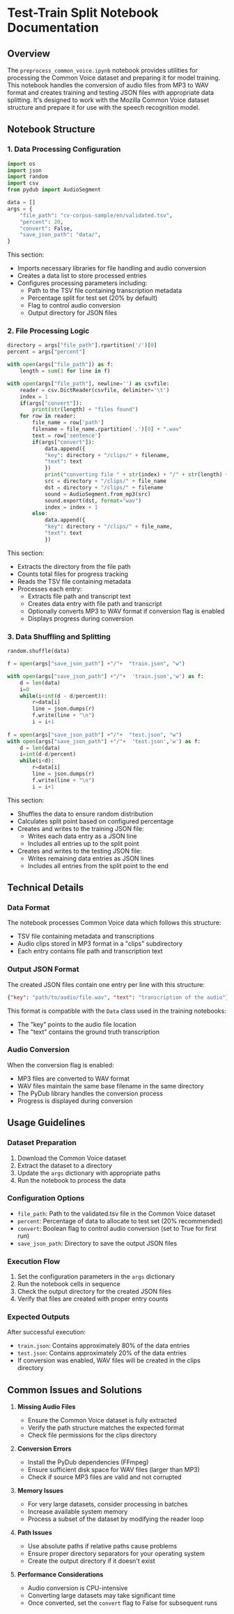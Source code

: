 # Test-Train Split Notebook Documentation

## Overview

The `preprocess_common_voice.ipynb` notebook provides utilities for processing the Common Voice dataset and preparing it for model training. This notebook handles the conversion of audio files from MP3 to WAV format and creates training and testing JSON files with appropriate data splitting. It's designed to work with the Mozilla Common Voice dataset structure and prepare it for use with the speech recognition model.

## Notebook Structure

### 1. Data Processing Configuration

```python
import os
import json
import random
import csv
from pydub import AudioSegment

data = []
args = {
    "file_path": "cv-corpus-sample/en/validated.tsv",
    "percent": 20,
    "convert": False,
    "save_json_path": "data/",
}
```

This section:
- Imports necessary libraries for file handling and audio conversion
- Creates a data list to store processed entries
- Configures processing parameters including:
  - Path to the TSV file containing transcription metadata
  - Percentage split for test set (20% by default)
  - Flag to control audio conversion
  - Output directory for JSON files

### 2. File Processing Logic

```python
directory = args["file_path"].rpartition('/')[0]
percent = args["percent"]

with open(args["file_path"]) as f:
    length = sum(1 for line in f)

with open(args["file_path"], newline='') as csvfile: 
    reader = csv.DictReader(csvfile, delimiter='\t')
    index = 1
    if(args["convert"]):
        print(str(length) + "files found")
    for row in reader:  
        file_name = row['path']
        filename = file_name.rpartition('.')[0] + ".wav"
        text = row['sentence']
        if(args["convert"]):
            data.append({
            "key": directory + "/clips/" + filename,
            "text": text
            })
            print("converting file " + str(index) + "/" + str(length) + " to wav", end="\r")
            src = directory + "/clips/" + file_name
            dst = directory + "/clips/" + filename
            sound = AudioSegment.from_mp3(src)
            sound.export(dst, format="wav")
            index = index + 1
        else:
            data.append({
            "key": directory + "/clips/" + file_name,
            "text": text
            })
```

This section:
- Extracts the directory from the file path
- Counts total files for progress tracking
- Reads the TSV file containing metadata
- Processes each entry:
  - Extracts file path and transcript text
  - Creates data entry with file path and transcript
  - Optionally converts MP3 to WAV format if conversion flag is enabled
  - Displays progress during conversion

### 3. Data Shuffling and Splitting

```python
random.shuffle(data)

f = open(args["save_json_path"] +"/"+  "train.json", "w")

with open(args["save_json_path"] +"/"+  'train.json','w') as f:
    d = len(data)
    i=0
    while(i<int(d - d/percent)):
        r=data[i]
        line = json.dumps(r)
        f.write(line + "\n")
        i = i+1
        
f = open(args["save_json_path"] +"/"+  "test.json", "w")
with open(args["save_json_path"] +"/"+  'test.json','w') as f:
    d = len(data)
    i=int(d-d/percent)
    while(i<d):
        r=data[i]
        line = json.dumps(r)
        f.write(line + "\n")
        i = i+1
```

This section:
- Shuffles the data to ensure random distribution
- Calculates split point based on configured percentage
- Creates and writes to the training JSON file:
  - Writes each data entry as a JSON line
  - Includes all entries up to the split point
- Creates and writes to the testing JSON file:
  - Writes remaining data entries as JSON lines
  - Includes all entries from the split point to the end

## Technical Details

### Data Format

The notebook processes Common Voice data which follows this structure:
- TSV file containing metadata and transcriptions
- Audio clips stored in MP3 format in a "clips" subdirectory
- Each entry contains file path and transcription text

### Output JSON Format

The created JSON files contain one entry per line with this structure:
```json
{"key": "path/to/audio/file.wav", "text": "transcription of the audio"}
```

This format is compatible with the `Data` class used in the training notebooks:
- The "key" points to the audio file location
- The "text" contains the ground truth transcription

### Audio Conversion

When the conversion flag is enabled:
- MP3 files are converted to WAV format
- WAV files maintain the same base filename in the same directory
- The PyDub library handles the conversion process
- Progress is displayed during conversion

## Usage Guidelines

### Dataset Preparation

1. Download the Common Voice dataset
2. Extract the dataset to a directory
3. Update the `args` dictionary with appropriate paths
4. Run the notebook to process the data

### Configuration Options

- `file_path`: Path to the validated.tsv file in the Common Voice dataset
- `percent`: Percentage of data to allocate to test set (20% recommended)
- `convert`: Boolean flag to control audio conversion (set to True for first run)
- `save_json_path`: Directory to save the output JSON files

### Execution Flow

1. Set the configuration parameters in the `args` dictionary
2. Run the notebook cells in sequence
3. Check the output directory for the created JSON files
4. Verify that files are created with proper entry counts

### Expected Outputs

After successful execution:
- `train.json`: Contains approximately 80% of the data entries
- `test.json`: Contains approximately 20% of the data entries
- If conversion was enabled, WAV files will be created in the clips directory

## Common Issues and Solutions

1. **Missing Audio Files**
   - Ensure the Common Voice dataset is fully extracted
   - Verify the path structure matches the expected format
   - Check file permissions for the clips directory

2. **Conversion Errors**
   - Install the PyDub dependencies (FFmpeg)
   - Ensure sufficient disk space for WAV files (larger than MP3)
   - Check if source MP3 files are valid and not corrupted

3. **Memory Issues**
   - For very large datasets, consider processing in batches
   - Increase available system memory
   - Process a subset of the dataset by modifying the reader loop

4. **Path Issues**
   - Use absolute paths if relative paths cause problems
   - Ensure proper directory separators for your operating system
   - Create the output directory if it doesn't exist

5. **Performance Considerations**
   - Audio conversion is CPU-intensive
   - Converting large datasets may take significant time
   - Once converted, set the `convert` flag to False for subsequent runs